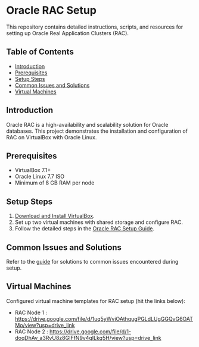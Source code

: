 # Oracle RAC Setup

This repository contains detailed instructions, scripts, and resources for setting up Oracle Real Application Clusters (RAC).  

## Table of Contents
- [Introduction](#introduction)
- [Prerequisites](#prerequisites)
- [Setup Steps](#setup-steps)
- [Common Issues and Solutions](#common-issues-and-solutions)
- [Virtual Machines](#virtual-machines)

## Introduction
Oracle RAC is a high-availability and scalability solution for Oracle databases. This project demonstrates the installation and configuration of RAC on VirtualBox with Oracle Linux.  

## Prerequisites
- VirtualBox 7.1+
- Oracle Linux 7.7 ISO
- Minimum of 8 GB RAM per node

## Setup Steps
1. [Download and Install VirtualBox](https://www.virtualbox.org/).
2. Set up two virtual machines with shared storage and configure RAC.
3. Follow the detailed steps in the [Oracle RAC Setup Guide](docs/Oracle_RAC_Setup_Guide.pdf).

## Common Issues and Solutions
Refer to the [guide](Oracle_RAC_Setup_Guide.pdf) for solutions to common issues encountered during setup.

## Virtual Machines
Configured virtual machine templates for RAC setup (hit the links below):
- RAC Node 1 : https://drive.google.com/file/d/1uq5yWvjOAthqugPGLdLUgGGQvG6OATMo/view?usp=drive_link 
- RAC Node 2 : https://drive.google.com/file/d/1-doqDhAv_a3RvU8z8GIFfN9v4qILkq5H/view?usp=drive_link 


